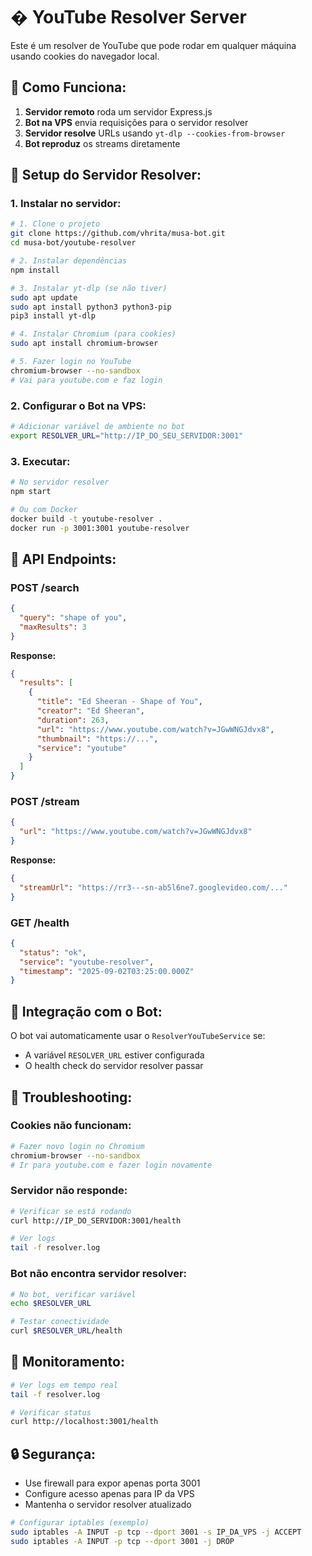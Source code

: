 # � YouTube Resolver Server

Este é um resolver de YouTube que pode rodar em qualquer máquina usando cookies do navegador local.

## 🎯 **Como Funciona:**

1. **Servidor remoto** roda um servidor Express.js
2. **Bot na VPS** envia requisições para o servidor resolver
3. **Servidor resolve** URLs usando `yt-dlp --cookies-from-browser`
4. **Bot reproduz** os streams diretamente

## 🚀 **Setup do Servidor Resolver:**

### **1. Instalar no servidor:**

```bash
# 1. Clone o projeto
git clone https://github.com/vhrita/musa-bot.git
cd musa-bot/youtube-resolver

# 2. Instalar dependências
npm install

# 3. Instalar yt-dlp (se não tiver)
sudo apt update
sudo apt install python3 python3-pip
pip3 install yt-dlp

# 4. Instalar Chromium (para cookies)
sudo apt install chromium-browser

# 5. Fazer login no YouTube
chromium-browser --no-sandbox
# Vai para youtube.com e faz login
```

### **2. Configurar o Bot na VPS:**

```bash
# Adicionar variável de ambiente no bot
export RESOLVER_URL="http://IP_DO_SEU_SERVIDOR:3001"
```

### **3. Executar:**

```bash
# No servidor resolver
npm start

# Ou com Docker
docker build -t youtube-resolver .
docker run -p 3001:3001 youtube-resolver
```

## 🔧 **API Endpoints:**

### **POST /search**
```json
{
  "query": "shape of you",
  "maxResults": 3
}
```

**Response:**
```json
{
  "results": [
    {
      "title": "Ed Sheeran - Shape of You",
      "creator": "Ed Sheeran",
      "duration": 263,
      "url": "https://www.youtube.com/watch?v=JGwWNGJdvx8",
      "thumbnail": "https://...",
      "service": "youtube"
    }
  ]
}
```

### **POST /stream**
```json
{
  "url": "https://www.youtube.com/watch?v=JGwWNGJdvx8"
}
```

**Response:**
```json
{
  "streamUrl": "https://rr3---sn-ab5l6ne7.googlevideo.com/..."
}
```

### **GET /health**
```json
{
  "status": "ok",
  "service": "youtube-resolver",
  "timestamp": "2025-09-02T03:25:00.000Z"
}
```

## 🔄 **Integração com o Bot:**

O bot vai automaticamente usar o `ResolverYouTubeService` se:
- A variável `RESOLVER_URL` estiver configurada
- O health check do servidor resolver passar

## 🐛 **Troubleshooting:**

### **Cookies não funcionam:**
```bash
# Fazer novo login no Chromium
chromium-browser --no-sandbox
# Ir para youtube.com e fazer login novamente
```

### **Servidor não responde:**
```bash
# Verificar se está rodando
curl http://IP_DO_SERVIDOR:3001/health

# Ver logs
tail -f resolver.log
```

### **Bot não encontra servidor resolver:**
```bash
# No bot, verificar variável
echo $RESOLVER_URL

# Testar conectividade
curl $RESOLVER_URL/health
```

## 📱 **Monitoramento:**

```bash
# Ver logs em tempo real
tail -f resolver.log

# Verificar status
curl http://localhost:3001/health
```

## 🔒 **Segurança:**

- Use firewall para expor apenas porta 3001
- Configure acesso apenas para IP da VPS
- Mantenha o servidor resolver atualizado

```bash
# Configurar iptables (exemplo)
sudo iptables -A INPUT -p tcp --dport 3001 -s IP_DA_VPS -j ACCEPT
sudo iptables -A INPUT -p tcp --dport 3001 -j DROP
```
